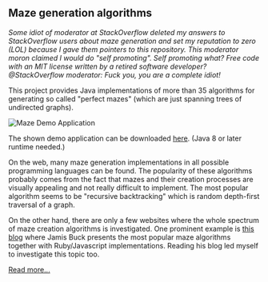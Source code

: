 ## Maze generation algorithms


*Some idiot of moderator at StackOverflow deleted my answers to StackOverflow users about maze generation and set my reputation to zero (LOL) because I gave them pointers to this repository. This moderator moron claimed I would do "self promoting". Self promoting what? Free code with an MIT license written by a retired software developer? @StackOverflow moderator: Fuck you, you are a complete idiot!*

This project provides Java implementations of more than 35 algorithms for generating so called "perfect mazes" (which are just spanning trees of undirected graphs).

![Maze Demo Application](https://github.com/armin-reichert/mazes/wiki/images/mazedemoapp.png)

The shown demo application can be downloaded [here](https://github.com/armin-reichert/mazes/releases). (Java 8 or later runtime needed.)

On the web, many maze generation implementations in all possible programming languages can be found. The popularity of these algorithms probably comes from the fact that mazes and their creation processes are visually appealing and not really difficult to implement. The most popular algorithm seems to be "recursive backtracking" which is random depth-first traversal of a graph. 

On the other hand, there are only a few websites where the whole spectrum of maze creation algorithms is investigated. One prominent example is [this blog](http://weblog.jamisbuck.org/2011/2/7/maze-generation-algorithm-recap) where Jamis Buck presents the most popular maze algorithms together with Ruby/Javascript implementations. Reading his blog led myself to investigate this topic too.

[Read more...](https://github.com/armin-reichert/mazes/wiki)

